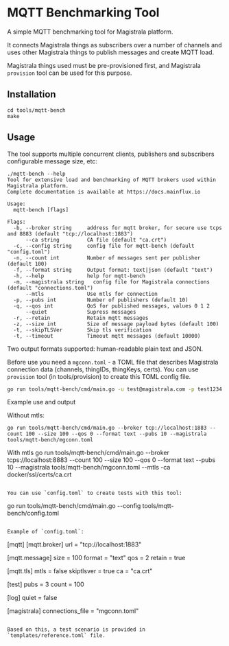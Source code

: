 # MQTT Benchmarking Tool

A simple MQTT benchmarking tool for Magistrala platform.

It connects Magistrala things as subscribers over a number of channels and
uses other Magistrala things to publish messages and create MQTT load.

Magistrala things used must be pre-provisioned first, and Magistrala `provision` tool can be used for this purpose.

## Installation

```
cd tools/mqtt-bench
make
```

## Usage

The tool supports multiple concurrent clients, publishers and subscribers configurable message size, etc:

```
./mqtt-bench --help
Tool for extensive load and benchmarking of MQTT brokers used within Magistrala platform.
Complete documentation is available at https://docs.mainflux.io

Usage:
  mqtt-bench [flags]

Flags:
  -b, --broker string     address for mqtt broker, for secure use tcps and 8883 (default "tcp://localhost:1883")
      --ca string         CA file (default "ca.crt")
  -c, --config string     config file for mqtt-bench (default "config.toml")
  -n, --count int         Number of messages sent per publisher (default 100)
  -f, --format string     Output format: text|json (default "text")
  -h, --help              help for mqtt-bench
  -m, --magistrala string   config file for Magistrala connections (default "connections.toml")
      --mtls              Use mtls for connection
  -p, --pubs int          Number of publishers (default 10)
  -q, --qos int           QoS for published messages, values 0 1 2
      --quiet             Supress messages
  -r, --retain            Retain mqtt messages
  -z, --size int          Size of message payload bytes (default 100)
  -t, --skipTLSVer        Skip tls verification
  -t, --timeout           Timeout mqtt messages (default 10000)
```

Two output formats supported: human-readable plain text and JSON.

Before use you need a `mgconn.toml` - a TOML file that describes Magistrala connection data (channels, thingIDs, thingKeys, certs).
You can use `provision` tool (in tools/provision) to create this TOML config file.

```bash
go run tools/mqtt-bench/cmd/main.go -u test@magistrala.com -p test1234 --host http://127.0.0.1 --num 100 > tools/mqtt-bench/mgconn.toml
```

Example use and output

Without mtls:

```
go run tools/mqtt-bench/cmd/main.go --broker tcp://localhost:1883 --count 100 --size 100 --qos 0 --format text --pubs 10 --magistrala tools/mqtt-bench/mgconn.toml
```

With mtls
go run tools/mqtt-bench/cmd/main.go --broker tcps://localhost:8883 --count 100 --size 100 --qos 0 --format text --pubs 10 --magistrala tools/mqtt-bench/mgconn.toml --mtls -ca docker/ssl/certs/ca.crt

```

You can use `config.toml` to create tests with this tool:

```

go run tools/mqtt-bench/cmd/main.go --config tools/mqtt-bench/config.toml

```

Example of `config.toml`:

```

[mqtt]
[mqtt.broker]
url = "tcp://localhost:1883"

[mqtt.message]
size = 100
format = "text"
qos = 2
retain = true

[mqtt.tls]
mtls = false
skiptlsver = true
ca = "ca.crt"

[test]
pubs = 3
count = 100

[log]
quiet = false

[magistrala]
connections_file = "mgconn.toml"

```

Based on this, a test scenario is provided in `templates/reference.toml` file.
```
